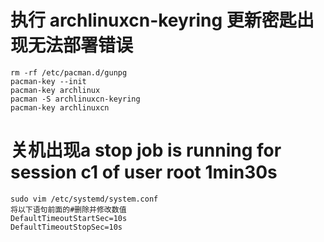 # 执行 archlinuxcn-keyring 更新密匙出现无法部署错误
```
rm -rf /etc/pacman.d/gunpg
pacman-key --init
pacman-key archlinux
pacman -S archlinuxcn-keyring
pacman-key archlinuxcn
```
# 关机出现a stop job is running for session c1 of user root 1min30s
```
sudo vim /etc/systemd/system.conf
将以下语句前面的#删除并修改数值
DefaultTimeoutStartSec=10s
DefaultTimeoutStopSec=10s
```